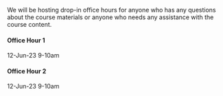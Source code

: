 We will be hosting drop-in office hours for anyone who has any questions about the course materials or anyone who needs any assistance with the course content.
#### Office Hour 1
12-Jun-23 9-10am

#### Office Hour 2
12-Jun-23 9-10am
